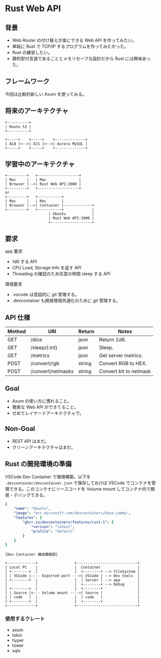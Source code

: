 # Rust Web API

## 背景

- Web Router の付け替えが楽にできる Web API を作ってみたい。
- 単純に Rust で TCP/IP するプログラムを作ってみたかった。
- Rust の練習したい。
- 静的型付言語であることとメモリセーフな設計だから Rust には興味あった。

## フレームワーク

今回は比較的新しい Axum を使ってみる。

## 将来のアーキテクチャ

```plaintext
+----------+
| Route 53 |
+----------+

+-----+    +-----+    +--------------+
| ALB |<-->| ECS |<-->| Aurora MySQL |
+-----+    +-----+    +--------------+
```

## 学習中のアーキテクチャ

```plaintext
+---------+   +-------------------+
| Mac     |   | Mac               |
| Browser |-->| Rust Web API:3000 |
+---------+   +-------------------+
or
+---------+   +-----------+
| Mac     |   | Mac       |
| Browser |-->| Container |-------------+
+---------+   +-----------+             |
                    | Ubuntu            |
                    | Rust Web API:3000 |
                    +-------------------+

```

## 要求

app 要求

- 1d6 する API
- CPU Load, Storage Info を返す API
- Threading の確認のため任意の時間 sleep する API

環境要求

- .vscode は意図的に git 管理する。
- .devcontainer も開発環境共通化のために git 管理する。

## API 仕様

| Method | URI               | Return | Notes                  |
|--------|-------------------|--------|------------------------|
| GET    | /dice             | json   | Return 1d6.            |
| GET    | /sleep/{:int}     | json   | Sleep.                 |
| GET    | /metrics          | json   | Get server metrics.    |
| POST   | /convert/rgb      | string | Convert RGB to HEX.    |
| POST   | /convert/netmasks | string | Convert bit to netmask |

## Goal

- Axum の使い方に慣れること。
- 簡素な Web API ができてること。
- せめてレイヤードアーキテクチャで。

## Non-Goal

- REST API はまだ。
- クリーンアーキテクチャはまだ。

## Rust の開発環境の準備

VSCode Dev Container で環境構築。以下を `.devcontainer/devcontainer.json` で保存しておけば VSCode でコンテナを管理できる。このコンテナにソースコードを Volume mount してコンテナ内で開発・デバッグできる。

```yaml
{
    "name": "Ubuntu",
    "image": "mcr.microsoft.com/devcontainers/base:jammy",
    "features": {
        "ghcr.io/devcontainers/features/rust:1": {
            "version": "latest",
            "profile": "default"
        }
    }
}
```

```plaintext
[Dev Container 構成概略図]

+-------------+                 +----------------------------+
| Local PC    |                 |  Container                 |
| +--------+  |                 |  +--------+ --> FileSystem |
| | VSCode |---- Exported port --->| VSCode | --> Dev tools  |
| +--------+  |                 |  | Server | --> app        |
|             |                 |  +--------+ --> Debug      |
| +--------+  |                 |  +--------+                |
| | Source |<--- Volume mount ---->| Source |                |
| | code   |  |                 |  | code   |                |
| +--------+  |                 |  +--------+                |
+-------------+                 +----------------------------+
```

### 使用するクレート

- axum
- tokio
- hyper
- tower
- sqlx
